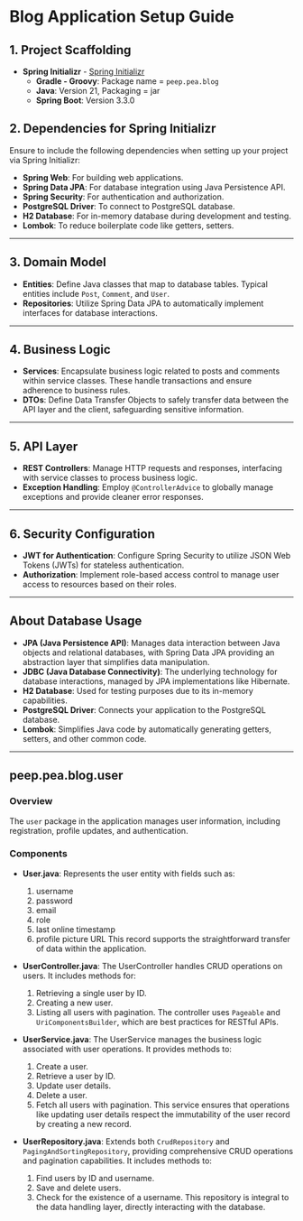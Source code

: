 # Blog Application Setup Guide

## 1. Project Scaffolding
- **Spring Initializr** - [Spring Initializr](https://start.spring.io/)
  - **Gradle - Groovy**: Package name = `peep.pea.blog`
  - **Java**: Version 21, Packaging = jar
  - **Spring Boot**: Version 3.3.0

## 2. Dependencies for Spring Initializr
Ensure to include the following dependencies when setting up your project via Spring Initializr:
- **Spring Web**: For building web applications.
- **Spring Data JPA**: For database integration using Java Persistence API.
- **Spring Security**: For authentication and authorization.
- **PostgreSQL Driver**: To connect to PostgreSQL database.
- **H2 Database**: For in-memory database during development and testing.
- **Lombok**: To reduce boilerplate code like getters, setters.

---

## 3. Domain Model
- **Entities**: Define Java classes that map to database tables. Typical entities include `Post`, `Comment`, and `User`.
- **Repositories**: Utilize Spring Data JPA to automatically implement interfaces for database interactions.

---

## 4. Business Logic
- **Services**: Encapsulate business logic related to posts and comments within service classes. These handle transactions and ensure adherence to business rules.
- **DTOs**: Define Data Transfer Objects to safely transfer data between the API layer and the client, safeguarding sensitive information.

---

## 5. API Layer
- **REST Controllers**: Manage HTTP requests and responses, interfacing with service classes to process business logic.
- **Exception Handling**: Employ `@ControllerAdvice` to globally manage exceptions and provide cleaner error responses.

---

## 6. Security Configuration
- **JWT for Authentication**: Configure Spring Security to utilize JSON Web Tokens (JWTs) for stateless authentication.
- **Authorization**: Implement role-based access control to manage user access to resources based on their roles.

---

## About Database Usage
- **JPA (Java Persistence API)**: Manages data interaction between Java objects and relational databases, with Spring Data JPA providing an abstraction layer that simplifies data manipulation.
- **JDBC (Java Database Connectivity)**: The underlying technology for database interactions, managed by JPA implementations like Hibernate.
- **H2 Database**: Used for testing purposes due to its in-memory capabilities.
- **PostgreSQL Driver**: Connects your application to the PostgreSQL database.
- **Lombok**: Simplifies Java code by automatically generating getters, setters, and other common code.


---

## peep.pea.blog.user

### Overview
The `user` package in the application manages user information, including registration, profile updates, and authentication.

### Components

- **User.java**: Represents the user entity with fields such as:
  1. username
  2. password
  3. email
  4. role
  5. last online timestamp
  6. profile picture URL
  This record supports the straightforward transfer of data within the application.

- **UserController.java**: The UserController handles CRUD operations on users. It includes methods for:
  1. Retrieving a single user by ID.
  2. Creating a new user.
  3. Listing all users with pagination.
  The controller uses `Pageable` and `UriComponentsBuilder`, which are best practices for RESTful APIs.

- **UserService.java**: The UserService manages the business logic associated with user operations. It provides methods to:
  1. Create a user.
  2. Retrieve a user by ID.
  3. Update user details.
  4. Delete a user.
  5. Fetch all users with pagination.
  This service ensures that operations like updating user details respect the immutability of the user record by creating a new record.

- **UserRepository.java**: Extends both `CrudRepository` and `PagingAndSortingRepository`, providing comprehensive CRUD operations and pagination capabilities. It includes methods to:
  1. Find users by ID and username.
  2. Save and delete users.
  3. Check for the existence of a username.
  This repository is integral to the data handling layer, directly interacting with the database.
